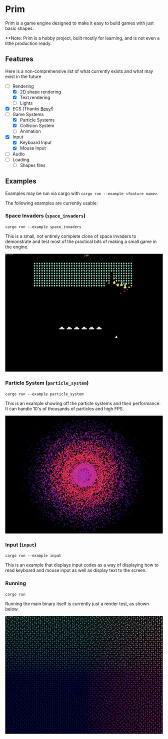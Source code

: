 Prim
=====

Prim is a game engine designed to make it easy to build games with just basic shapes.

**Note: Prim is a hobby project, built mostly for learning, and is not even a little production ready.

Features
---------
Here is a non-comprehensive list of what currently exists and what may exist in the future

- [ ] Rendering
    - [x] 2D shape rendering
    - [x] Text rendering
    - [ ] Lights
- [x] ECS (Thanks [Bevy](https://bevyengine.org/)!)
- [ ] Game Systems
    - [x] Particle Systems
    - [x] Collision System
    - [ ] Animation
- [x] Input
    - [x] Keyboard Input
    - [x] Mouse Input
- [ ] Audio
- [ ] Loading
    - [ ] Shapes files

Examples
--------
Examples may be run via cargo with `cargo run --example <feature name>`.

The following examples are currently usable:

### Space Invaders (`space_invaders`)

```
cargo run --example space_invaders
```

This is a small, not entirely complete clone of space invaders to demonstrate and test most of the practical bits of making a small game in the engine. 

![Space Invaders](/screenshots/space_invaders_example.png?raw=true)

### Particle System (`particle_system`)

```
cargo run --example particle_system
```

This is an example showing off the particle systems and their performance. It can handle 10's of thousands of particles and high FPS.

![Particle System](/screenshots/particle_system_example.png?raw=true)

### Input (`input`)
```
cargo run --example input
```

This is an example that displays input codes as a way of displaying how to read keyboard and mouse input as well as display text to the screen.

### Running

```
cargo run
```

Running the main binary itself is currently just a render test, as shown below.

![Render Test](/screenshots/run.png?raw=true)